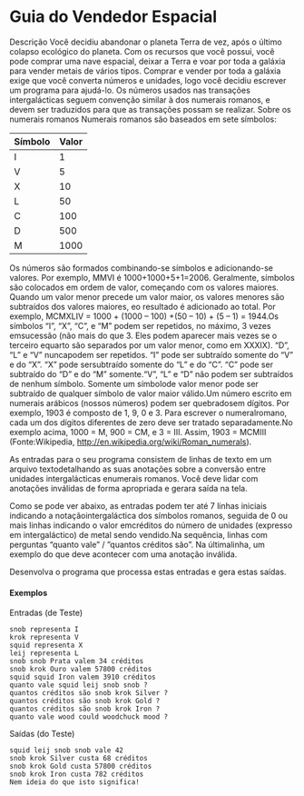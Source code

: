 # Guia do Vendedor Espacial

Descrição
Você decidiu abandonar o planeta Terra de vez, após o último colapso ecológico do planeta. Com os recursos que você possui, você pode comprar uma nave espacial, deixar a Terra e voar por toda a galáxia para vender metais de vários tipos. Comprar e vender por toda a galáxia exige que você converta números e unidades, logo você decidiu escrever um programa para ajudá-lo. Os números usados nas transações intergalácticas seguem convenção similar à dos numerais romanos, e devem ser traduzidos para que as transações possam se realizar. Sobre os numerais romanos Numerais romanos são baseados em sete símbolos:

| Símbolo  | Valor |
| --- | --- |
| I | 1 |
| V | 5 |
| X | 10 |
| L | 50 |
| C | 100 |
| D | 500 |
| M | 1000 |

Os números são formados combinando-se símbolos e adicionando-se valores. Por exemplo, MMVI é 1000+1000+5+1=2006. Geralmente, símbolos são colocados em ordem de valor, começando com os valores maiores. Quando um valor menor precede um valor maior, os valores menores são subtraídos dos valores maiores, eo resultado é adicionado ao total. Por exemplo, MCMXLIV = 1000 + (1000 – 100) +(50 – 10) + (5 – 1) = 1944.Os símbolos “I”, “X”, “C”, e “M” podem ser repetidos, no máximo, 3 vezes emsucessão (não mais do que 3. Eles podem aparecer mais vezes se o terceiro equarto são separados por um valor menor, como em XXXIX). “D”, “L” e “V” nuncapodem ser repetidos. “I” pode ser subtraído somente do “V” e do “X”. “X” pode sersubtraído somente do “L” e do “C”. “C” pode ser subtraído do “D” e do “M” somente.“V”, “L” e “D” não podem ser subtraídos de nenhum símbolo. Somente um símbolode valor menor pode ser subtraído de qualquer símbolo de valor maior válido.Um número escrito em numerais arábicos (nossos números) podem ser quebradosem dígitos. Por exemplo, 1903 é composto de 1, 9, 0 e 3. Para escrever o numeralromano, cada um dos dígitos diferentes de zero deve ser tratado separadamente.No exemplo acima, 1000 = M, 900 = CM, e 3 = III. Assim, 1903 = MCMIII (Fonte:Wikipedia, http://en.wikipedia.org/wiki/Roman_numerals).

As entradas para o seu programa consistem de linhas de texto em um arquivo textodetalhando as suas anotações sobre a conversão entre unidades intergalácticas enumerais romanos. Você deve lidar com anotações inválidas de forma apropriada e gerara saída na tela.

Como se pode ver abaixo, as entradas podem ter até 7 linhas iniciais indicando a notaçãointergaláctica dos símbolos romanos, seguida de 0 ou mais linhas indicando o valor emcréditos do número de unidades (expresso em intergaláctico) de metal sendo vendido.Na sequência, linhas com perguntas “quanto vale” / ”quantos créditos são”. Na últimalinha, um exemplo do que deve acontecer com uma anotação inválida.

Desenvolva o programa que processa estas entradas e gera estas saídas.

#### Exemplos

Entradas (de Teste)
```
snob representa I
krok representa V
squid representa X
leij representa L
snob snob Prata valem 34 créditos
snob krok Ouro valem 57800 créditos
squid squid Iron valem 3910 créditos
quanto vale squid leij snob snob ?
quantos créditos são snob krok Silver ?
quantos créditos são snob krok Gold ?
quantos créditos são snob krok Iron ?
quanto vale wood could woodchuck mood ?
```

Saídas (do Teste)
```
squid leij snob snob vale 42
snob krok Silver custa 68 créditos
snob krok Gold custa 57800 créditos
snob krok Iron custa 782 créditos
Nem ideia do que isto significa!
```
